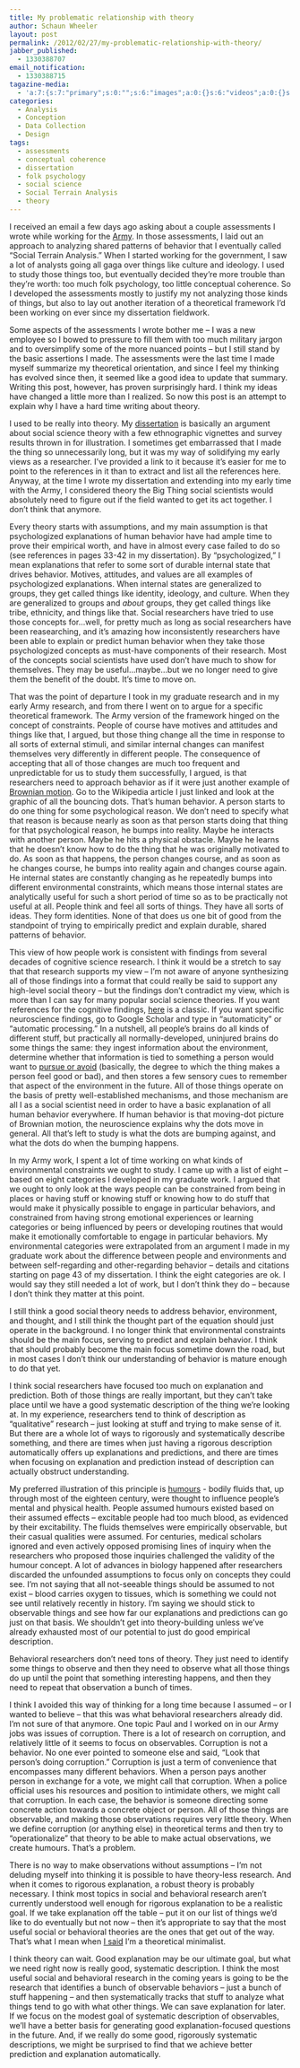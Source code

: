 ```yaml
---
title: My problematic relationship with theory
author: Schaun Wheeler
layout: post
permalink: /2012/02/27/my-problematic-relationship-with-theory/
jabber_published:
  - 1330388707
email_notification:
  - 1330388715
tagazine-media:
  - 'a:7:{s:7:"primary";s:0:"";s:6:"images";a:0:{}s:6:"videos";a:0:{}s:11:"image_count";s:1:"0";s:6:"author";s:8:"20450928";s:7:"blog_id";s:8:"32115977";s:9:"mod_stamp";s:19:"2012-02-28 00:24:57";}'
categories:
  - Analysis
  - Conception
  - Data Collection
  - Design
tags:
  - assessments
  - conceptual coherence
  - dissertation
  - folk psychology
  - social science
  - Social Terrain Analysis
  - theory
---
```

<span style="color:#222222;">I received an email a few days ago asking about a couple assessments I wrote while working for the <a href="http://houseofstones.wordpress.com/2012/01/29/good-research-usually-needs-walls-hard-ones/">Army</a>.</span><span style="color:#222222;"> In those assessments, I laid out an approach to analyzing shared patterns of behavior that I eventually called &#8220;Social Terrain Analysis.&#8221; When I started working for the government, I saw a lot of analysts going all gaga over things like culture and ideology. I used to study those things too, but eventually decided they’re more trouble than they&#8217;re worth: too much folk psychology, too little conceptual coherence. So I developed the assessments mostly to justify my not analyzing those kinds of things, but also to lay out another iteration of a theoretical framework I&#8217;d been working on ever since my dissertation fieldwork. </span><!--more-->

Some aspects of the assessments I wrote bother me – I was a new employee so I bowed to pressure to fill them with too much military jargon and to oversimplify some of the more nuanced points – but I still stand by the basic assertions I made. The assessments were the last time I made myself summarize my theoretical orientation, and since I feel my thinking has evolved since then, it seemed like a good idea to update that summary. Writing this post, however, has proven surprisingly hard. I think my ideas have changed a little more than I realized. So now this post is an attempt to explain why I have a hard time writing about theory.

<span style="color:#222222;">I used to be really into theory. My <a href="http://books.google.com/books?id=HKQ1R96da_AC&printsec=frontcover&source=gbs_ge_summary_r&cad=0#v=onepage&q&f=false">dissertation</a></span><span style="color:#222222;"> is basically an argument about social science theory with a few ethnographic vignettes and survey results thrown in for illustration. I sometimes get embarrassed that I made the thing so unnecessarily long, but it was my way of solidifying my early views as a researcher. I&#8217;ve provided a link to it because it&#8217;s easier for me to point to the references in it than to extract and list all the references here. Anyway, at the time I wrote my dissertation and extending into my early time with the Army, I considered theory the Big Thing social scientists would absolutely need to figure out if the field wanted to get its act together. I don&#8217;t think that anymore.</span>

<span style="color:#222222;">Every theory starts with assumptions, and my main assumption is that psychologized explanations of human behavior have had ample time to prove their empirical worth, and have in almost every case failed to do so (see references in pages 33-42 in my dissertation). By &#8220;psychologized,&#8221; I mean explanations that refer to some sort of durable internal state that drives behavior. Motives, attitudes, and values are all examples of psychologized explanations. When internal states are generalized to groups, they get called things like identity, ideology, and culture. When they are generalized to groups and </span><span style="color:#222222;"><em>about</em></span><span style="color:#222222;"> groups, they get called things like tribe, ethnicity, and things like that. Social researchers have tried to use those concepts for&#8230;well, for pretty much as long as social researchers have been reasearching, and it&#8217;s amazing how inconsistently researchers have been able to explain or predict human behavior when they take those psychologized concepts as must-have components of their research. Most of the concepts social scientists have used don&#8217;t have much to show for themselves. They may be useful…maybe…but we no longer need to give them the benefit of the doubt. It&#8217;s time to move on.</span>

<span style="color:#222222;">That was the point of departure I took in my graduate research and in my early Army research, and from there I went on to argue for a specific theoretical framework. The Army version of the framework hinged on the concept of constraints. People of course have motives and attitudes and things like that, I argued, but those thing change all the time in response to all sorts of external stimuli, and similar internal changes can manifest themselves very differently in different people. The consequence of accepting that all of those changes are much too frequent and unpredictable for us to study them successfully, I argued, is that researchers need to approach behavior as if it were just another example of <a href="http://en.wikipedia.org/wiki/Brownian_motion">Brownian motion</a>.</span><span style="color:#222222;"> Go to the Wikipedia article I just linked and look at the graphic of all the bouncing dots. That&#8217;s human behavior. A person starts to do one thing for some psychological reason. We don&#8217;t need to specify what that reason is because nearly as soon as that person starts doing that thing for that psychological reason, he bumps into reality. Maybe he interacts with another person. Maybe he hits a physical obstacle. Maybe he learns that he doesn&#8217;t know how to do the thing that he was originally motivated to do. As soon as that happens, the person changes course, and as soon as he changes course, he bumps into reality again and changes course again. He internal states are constantly changing as he repeatedly bumps into different environmental constraints, which means those internal states are analytically useful for such a short period of time so as to be practically not useful at all. People think and feel all sorts of things. They have all sorts of ideas. They form identities. None of that does us one bit of good from the standpoint of trying to empirically predict and explain durable, shared patterns of behavior.</span>

<span style="color:#222222;">This view of how people work is consistent with findings from several decades of cognitive science research. I think it would be a stretch to say that that research supports my view &#8211; I&#8217;m not aware of anyone synthesizing all of those findings into a format that could really be said to support any high-level social theory – but the findings don’t contradict my view, which is more than I can say for many popular social science theories. If you want references for the cognitive findings, <a href="http://www.abdn.ac.uk/~psy423/dept/HomePage/Level_3_Social_Psych_files/Bargh%26Chartrand.pdf">here</a></span><span style="color:#222222;"> is a classic. If you want specific neuroscience findings, go to Google Scholar and type in &#8220;automaticity&#8221; or &#8220;automatic processing.&#8221; In a nutshell, all people&#8217;s brains do all kinds of different stuff, but practically all normally-developed, uninjured brains do some things the same: they ingest information about the environment, determine whether that information is tied to something a person would want to <a href="http://www.springerlink.com/content/436351m5260l4788/">pursue or avoid</a></span><span style="color:#222222;"> (basically, the degree to which the thing makes a person feel good or bad), and then stores a few sensory cues to remember that aspect of the environment in the future. All of those things operate on the basis of pretty well-established mechanisms, and those mechanism are all I as a social scientist need in order to have a basic explanation of all human behavior everywhere. If human behavior is that moving-dot picture of Brownian motion, the neuroscience explains why the dots move in general. All that&#8217;s left to study is what the dots are bumping against, and what the dots do when the bumping happens.</span>

<span style="color:#222222;">In my Army work, I spent a lot of time working on what kinds of environmental constraints we ought to study. I came up with a list of eight &#8211; based on eight categories I developed in my graduate work. I argued that we ought to only look at the ways people can be constrained from being in places or having stuff or knowing stuff or knowing how to do stuff that would make it physically possible to engage in particular behaviors, and constrained from having strong emotional experiences or learning categories or being influenced by peers or developing routines that would make it emotionally comfortable to engage in particular behaviors. My environmental categories were extrapolated from an argument I made in my graduate work about the difference between people and environments and between self-regarding and other-regarding behavior – details and citations starting on page 43 of my dissertation. I think the eight categories are ok. I would say they still needed a lot of work, but I don&#8217;t think they do &#8211; because I don&#8217;t think they matter at this point.</span>

I still think a good social theory needs to address behavior, environment, and thought, and I still think the thought part of the equation should just operate in the background. I no longer think that environmental constraints should be the main focus, serving to predict and explain behavior. I think that should probably become the main focus sometime down the road, but in most cases I don’t think our understanding of behavior is mature enough to do that yet.

I think social researchers have focused too much on explanation and prediction. Both of those things are really important, but they can&#8217;t take place until we have a good systematic description of the thing we’re looking at. In my experience, researchers tend to think of description as &#8220;qualitative&#8221; research &#8211; just looking at stuff and trying to make sense of it. But there are a whole lot of ways to rigorously and systematically describe something, and there are times when just having a rigorous description automatically offers up explanations and predictions, and there are times when focusing on explanation and prediction instead of description can actually obstruct understanding.

My preferred illustration of this principle is [humours][1] - bodily fluids that, up through most of the eighteen century, were thought to influence people’s mental and physical health. People assumed humours existed based on their assumed effects &#8211; excitable people had too much blood, as evidenced by their excitability. The fluids themselves were empirically observable, but their casual qualities were assumed. For centuries, medical scholars ignored and even actively opposed promising lines of inquiry when the researchers who proposed those inquiries challenged the validity of the humour concept. A lot of advances in biology happened after researchers discarded the unfounded assumptions to focus only on concepts they could see. I’m not saying that all not-seeable things should be assumed to not exist &#8211; blood carries oxygen to tissues, which is something we could not see until relatively recently in history. I’m saying we should stick to observable things and see how far our explanations and predictions can go just on that basis. We shouldn’t get into theory-building unless we’ve already exhausted most of our potential to just do good empirical description.

Behavioral researchers don&#8217;t need tons of theory. They just need to identify some things to observe and then they need to observe what all those things do up until the point that something interesting happens, and then they need to repeat that observation a bunch of times.

I think I avoided this way of thinking for a long time because I assumed – or I wanted to believe – that this was what behavioral researchers already did. I’m not sure of that anymore. One topic Paul and I worked on in our Army jobs was issues of corruption. There is a lot of research on corruption, and relatively little of it seems to focus on observables. Corruption is not a behavior. No one ever pointed to someone else and said, “Look that person’s doing corruption.” Corruption is just a term of convenience that encompasses many different behaviors. When a person pays another person in exchange for a vote, we might call that corruption. When a police official uses his resources and position to intimidate others, we might call that corruption. In each case, the behavior is someone directing some concrete action towards a concrete object or person. All of those things are observable, and making those observations requires very little theory. When we define corruption (or anything else) in theoretical terms and then try to “operationalize” that theory to be able to make actual observations, we create humours. That’s a problem.

There is no way to make observations without assumptions – I’m not deluding myself into thinking it is possible to have theory-less research. And when it comes to rigorous explanation, a robust theory is probably necessary. I think most topics in social and behavioral research aren’t currently understood well enough for rigorous explanation to be a realistic goal. If we take explanation off the table – put it on our list of things we’d like to do eventually but not now – then it’s appropriate to say that the most useful social or behavioral theories are the ones that get out of the way. That’s what I mean when [I said][2] I’m a theoretical minimalist.

I think theory can wait. Good explanation may be our ultimate goal, but what we need right now is really good, systematic description. I think the most useful social and behavioral research in the coming years is going to be the research that identifies a bunch of observable behaviors – just a bunch of stuff happening – and then systematically tracks that stuff to analyze what things tend to go with what other things. We can save explanation for later. If we focus on the modest goal of systematic description of observables, we’ll have a better basis for generating good explanation-focused questions in the future. And, if we really do some good, rigorously systematic descriptions, we might be surprised to find that we achieve better prediction and explanation automatically.

 [1]: http://en.wikipedia.org/wiki/Humorism
 [2]: http://houseofstones.wordpress.com/authors/